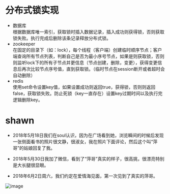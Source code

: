 # 分布式锁实现
* 数据库   
根据数据库唯一索引，获取锁时插入数据记录，插入成功则获得锁，否则获取锁失败。执行完成后删除该条记录释放分布式锁。
* zookeeper   
在固定的目录下（如：lock），每个线程（客户端）创建临时顺序节点；客户端查询所有节点列表，判断自己是否为最小序号节点，如果是则获取锁，否则则监听lock下的所有子节点并更信息（节点创建，删除，变更），获得变更信息后再次比较节点序号值，直到获取锁。（临时节点在session断开或者超时会自动删除）
* redis   
使用set命令设置key值，如果设置成功则返回true，获得锁，否则则返回false，获取锁失败。防止死锁（key一直存在）设置key过期时间以及执行完逻辑删除key。

# shawn
* 2018年5月18日我们在soul认识，因为在广场看到她，浏览瞬间的时候后发现一张侧面看书的照片很文静，很淑女，我在照片下面评论，然后这个叫“萍哥”的姑娘回复了我。 
  
* 2018年5月30日我加了微信，看到了“萍哥”真实的样子，很高挑，很漂亮特别是大长腿很显眼。  
 
* 2018年6月2日周六，我们约定在爱情海见面，第一次见到了真实的萍哥。   

![image](https://github.com/shawnHsx/shawnHsx.github.io/raw/master/images/soul0.jpeg)

